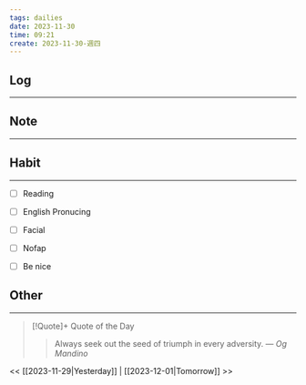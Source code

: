 ```yaml
---
tags: dailies  
date: 2023-11-30
time: 09:21
create: 2023-11-30-週四
---
```


## Log
---


## Note
---


## Habit
---
- [ ] Reading
- [ ] English Pronucing
- [ ] Facial
- [ ] Nofap
- [ ] Be nice


## Other
---

> [!Quote]+ Quote of the Day
> > Always seek out the seed of triumph in every adversity.
> — <cite>Og Mandino</cite>

<< [[2023-11-29|Yesterday]] | [[2023-12-01|Tomorrow]] >>